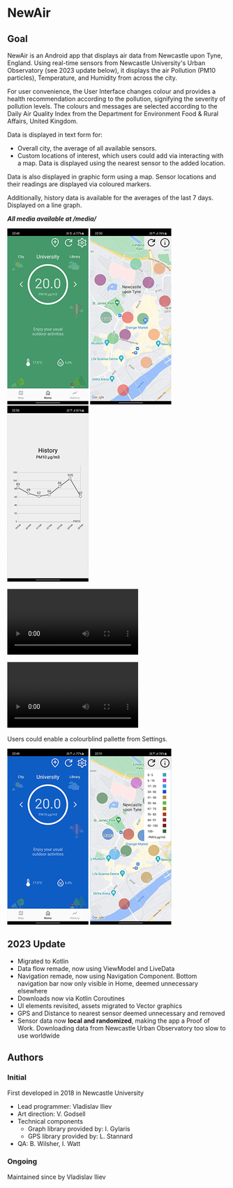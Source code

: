 # NewAir
## Goal
NewAir is an Android app that displays air data from Newcastle upon
Tyne, England. Using real-time sensors from Newcastle University's
Urban Observatory (see 2023 update below), it displays the air Pollution
(PM10 particles), Temperature, and Humidity from across the city.

For user convenience, the User Interface changes colour and provides a health
recommendation according to the pollution, signifying the severity
of pollution levels. The colours and messages are selected according to the 
Daily Air Quality Index from the Department for Environment Food & 
Rural Affairs, United Kingdom.

Data is displayed in text form for:
* Overall city, the average of all available sensors.
* Custom locations of interest, which users could add via interacting with 
a map. Data is displayed using the nearest sensor to the added location.

Data is also displayed in graphic form using a map. Sensor 
locations and their readings are displayed via coloured markers.

Additionally, history data is available for the averages of the last 7 days.
Displayed on a line graph.

_**All media available at /media/**_

![Screenshot of Home](/media/screenshots/home_default.png) 
![Screenshot of Map](/media/screenshots/map_default.png) 
![Screenshot of Graph](/media/screenshots/graph.png) 

![Video of Home available at /media/demos/](/media/demos/home.mp4)

![Video of Map available at /media/demos/](/media/demos/map.mp4)

Users could enable a colourblind pallette from Settings.

![Screenshot of colourblind Home](/media/screenshots/home_colourblind.png) 
![Screenshot of colourblind Map](/media/screenshots/map_colourblind.png)

## 2023 Update
* Migrated to Kotlin
* Data flow remade, now using ViewModel and LiveData
* Navigation remade, now using Navigation Component. Bottom navigation bar
now only visible in Home, deemed unnecessary elsewhere
* Downloads now via Kotlin Coroutines
* UI elements revisited, assets migrated to Vector graphics
* GPS and Distance to nearest sensor deemed unnecessary and removed
* Sensor data now **local and randomized**, making the app a Proof of Work.
Downloading data from Newcastle Urban Observatory too slow to use worldwide

## Authors
### Initial
First developed in 2018 in Newcastle University

* Lead programmer: Vladislav Iliev
* Art direction: V. Godsell
* Technical components
	* Graph library provided by: I. Gylaris
	* GPS library provided by: L. Stannard
* QA: B. Wilsher, I. Watt

### Ongoing
Maintained since by Vladislav Iliev
